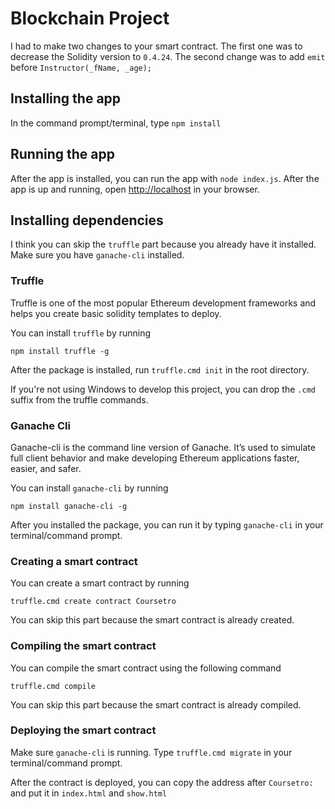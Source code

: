 # Blockchain Project

I had to make two changes to your smart contract. The first one was to decrease the Solidity version to `0.4.24`. The second change was to add `emit` before `Instructor(_fName, _age);` 

## Installing the app
In the command prompt/terminal, type `npm install`

## Running the app
After the app is installed, you can run the app with `node index.js`. After the app is up and running, open [http://localhost](http://localhost) in your browser.

## Installing dependencies
I think you can skip the `truffle` part because you already have it installed. Make sure you have `ganache-cli` installed.

### Truffle
Truffle is one of the most popular Ethereum development frameworks and helps you create basic solidity templates to deploy.

You can install `truffle` by running 

```npm install truffle -g```

After the package is installed, run `truffle.cmd init` in the root directory.

If you're not using Windows to develop this project, you can drop the `.cmd` suffix from the truffle commands.

### Ganache Cli
Ganache-cli is the command line version of Ganache. It’s used to simulate full client behavior and make developing Ethereum applications faster, easier, and safer.

You can install `ganache-cli` by running

```npm install ganache-cli -g```

After you installed the package, you can run it by typing `ganache-cli` in your terminal/command prompt.

### Creating a smart contract
You can create a smart contract by running

```truffle.cmd create contract Coursetro```

You can skip this part because the smart contract is already created.


### Compiling the smart contract
You can compile the smart contract using the following command

```truffle.cmd compile```

You can skip this part because the smart contract is already compiled.

### Deploying the smart contract
Make sure `ganache-cli` is running. Type `truffle.cmd migrate` in your terminal/command prompt.

After the contract is deployed, you can copy the address after `Coursetro: ` and put it in `index.html` and `show.html`
